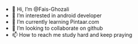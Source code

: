- 👋 Hi, I’m @Fais-Ghozali
- 👀 I’m interested in android developer
- 🌱 I’m currently learning Pintaar.com
- 💞️ I’m looking to collaborate on github
- 📫 How to reach me study hard and keep praying

<!---
Fais-Ghozali/Fais-Ghozali is a ✨ special ✨ repository because its `README.md` (this file) appears on your GitHub profile.
You can click the Preview link to take a look at your changes.
--->
